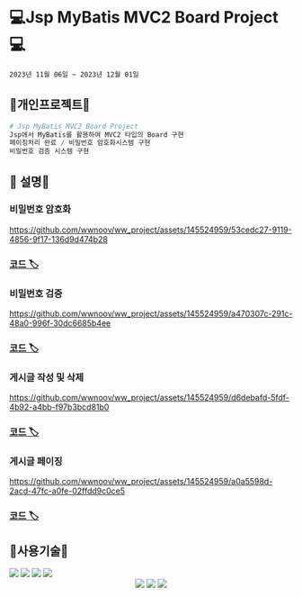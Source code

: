 #  💻Jsp MyBatis MVC2 Board Project💻
```bash
2023년 11월 06일 ~ 2023년 12월 01일
```

## 🔨개인프로젝트🔨

```python
# Jsp MyBatis MVC2 Board Project
Jsp에서 MyBatis를 활용하여 MVC2 타입의 Board 구현
페이징처리 완료 / 비밀번호 암호화시스템 구현
비밀번호 검증 시스템 구현
```

## 👋 설명👋

### 비밀번호 암호화 
https://github.com/wwnoov/ww_project/assets/145524959/53cedc27-9119-4856-9f17-136d9d474b28
### [코드 🏷](https://github.com/wwnoov/ww_project/blob/f8512d33c5cc29706e9f26a0becfc2c19748fcbd/NovJspProject/src/main/java/utils/Encrypt.java#L11C1-L27C33)
### 비밀번호 검증
https://github.com/wwnoov/ww_project/assets/145524959/a470307c-291c-48a0-996f-30dc6685b4ee
### [코드 🏷](https://github.com/wwnoov/ww_project/blob/7ce77cd56c134ac804f75a25d98e45de8e0ce00e/NovJspProject/src/main/java/mvcboard/PassController.java#L29C3-L54C75)
### 게시글 작성 및 삭제
https://github.com/wwnoov/ww_project/assets/145524959/d6debafd-5fdf-4b92-a4bb-f97b3bcd81b0
### [코드 🏷](https://github.com/wwnoov/ww_project/blob/7ce77cd56c134ac804f75a25d98e45de8e0ce00e/NovJspProject/src/main/java/mvcboard/WriteController.java#L29C5-L62C1)
### 게시글 페이징
https://github.com/wwnoov/ww_project/assets/145524959/a0a5598d-2acd-47fc-a0fe-02ffdd9c0ce5
### [코드 🏷](https://github.com/wwnoov/ww_project/blob/7ce77cd56c134ac804f75a25d98e45de8e0ce00e/NovJspProject/src/main/resources/mybatis/mapper/MVCBoardMapper.xml#L50C1-L68C53)



## :page_with_curl:사용기술:page_with_curl:
<div align="left">
	<img src="https://img.shields.io/badge/Java-007396?style=flat&logo=Conda-Forge&logoColor=white" />
	<img src="https://img.shields.io/badge/HTML5-E34F26?style=flat&logo=HTML5&logoColor=white" />
	<img src="https://img.shields.io/badge/CSS3-1572B6?style=flat&logo=CSS3&logoColor=white" />
	<img src="https://img.shields.io/badge/JavaScript-F7DF1E?style=flat&logo=JavaScript&logoColor=white" />
	</div>
<div align="center">  <img src="https://img.shields.io/badge/MySQL-4479A1?style=flat&logo=MySQL&logoColor=white" /> <img src="https://img.shields.io/badge/MariaDB-003545?style=flat&logo=MariaDB&logoColor=white" /> <img src="https://img.shields.io/badge/Mybatis-000000?style=flat&logo=Fluentd&logoColor=white" /> 
</div>

